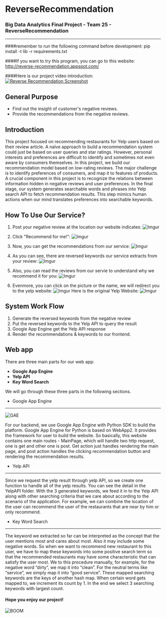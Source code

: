 # ReverseRecommendation
### Big Data Analytics Final Project - Team 25 - ReverseRecommendation
------
####remember to run the following command before development:
pip install -t lib -r requirements.txt

####If you want to try this program, you can go to this website:
http://reverse-recommendation.appspot.com/

####Here is our project video introduction:
[![Reverse Recommendation Screenshot](http://i.imgur.com/XXUK7ZD.png)](https://www.youtube.com/watch?v=9JE_l1XQtKw "Reverse Recommendation Screenshot")

General Purpose
------
*  Find out the insight of customer's negative reviews.
*  Provide the recommendations from the negative reviews.

Introduction
------
This project focused on recommending restaurants for Yelp users based on their review article. A naïve approach to build a recommendation system could just be based on user queries and star ratings. However, personal interests and preferences are difficult to identify and sometimes not even aware by consumers themselves. In this project, we build our recommendation model based on low-rating reviews. The major challenge is to identify preferences of consumers, and map it to features of products.
A crucial component in this project is to recognize the relations between information hidden in negative reviews and user preferences. In the final stage, our system generates searchable words and phrases into Yelp search API to fetch recommendation results. This step mimics human actions when our mind translates preferences into searchable keywords.

How To Use Our Service?
------
   1.   Post your negative review at the location our website indicates:
   ![Imgur](http://i.imgur.com/OxwyVvS.png)

   2.   Click "Recommend for me!":
   ![Imgur](http://i.imgur.com/yxeVb6n.png?1)

   3.   Now, you can get the recommendations from our service:
   ![Imgur](http://i.imgur.com/StPYBAM.png)

   4.   As you can see, there are reversed keywords our service extracts from your review:
   ![Imgur](http://i.imgur.com/uhLwnaw.png)

   5.   Also, you can read the reviews from our servie to understand why we recommend it for you:
   ![Imgur](http://i.imgur.com/keahIHW.png)

   6.   Evenmore, you can click on the picture or the name, we will redirect you to the yelp website:
   ![Imgur](http://i.imgur.com/VHvqPhw.png)
        Here is the original Yelp Website:
   ![Imgur](http://i.imgur.com/2iNhjI8.png)

System Work Flow
------
   1.   Generate the reversed keywords from the negative review
   2.   Put the reversed keywords to the Yelp API to query the result
   3.   Google App Engine get the Yelp API response
   4.   Render the recommendations & keywords to our frontend.

Web app
------
There are three main parts for our web app:
- **Google App Engine**
- **Yelp API**
- **Key Word Search**

We will go through these three parts in the following sections. 

- Google App Engine
------
![GAE](https://deciphertools.com/blog/img/google-app-engine-logo.jpg)

For our backend, we use Google App Engine with Python SDK to build the platform.
Google App Engine for Python is based on WebApp2. It provides the framework for user to build the website.
So basically, this website contains one main routes - MainPage, which will handle two http request,
one is get and other one is post. Get action just handles rendering the main page, and post action handles the clicking recommendation button and rendering the recommendation results.

- Yelp API
------
Since we request the yelp result through yelp API, so we create one function to handle all of the yelp results. You can see the detail in the YelpAPI folder. With the 3 generated keywords, we feed it in to the Yelp API along with other searching criteria that we care about according to the scenario of the application. For example, we can combine the location of the user can recommend the user of the restaurants that are near by him or only recommend. 

- Key Word Search
------
The keyword we extracted so far can be interpreted as the concept that the user mentions most and cares about most. Also it may include some negative words. So when we want to recommend new restaurant to this user, we have to map these keywords into some positive
search term so that the recommended restaurants may have some characteristic that can satisfy the user most. We to this procedure manually, for example, for the negative word “dirty”, we map it into “clean”. For the neutral terms like “service”, we simply map it into “good service”. These mapped searching keywords are the keys of another hash map. When certain word gets mapped to, we increment its count by 1. In the end we select 3 searching keywords with largest count.

#### Hope you enjoy our project!
![BOOM](http://www.yelpblog.com/.a/6a00d83452b44469e201b7c786b047970b-pi)
